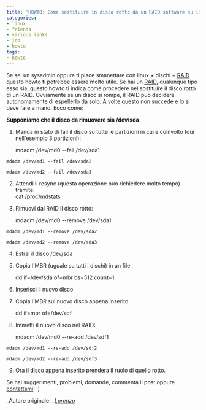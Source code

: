 ```yaml
---
title: 'HOWTO: Come sostituire in disco rotto da un RAID software su linux'
categories:
- linux
- friends
- various links
- job
- howto
tags:
- howto
---
```

Se sei un sysadmin oppure ti piace smanettare con linux + dischi +
[RAID](http://en.wikipedia.org/wiki/RAID) questo howto ti potrebbe essere
molto utile. Se hai un [RAID](http://en.wikipedia.org/wiki/RAID), qualunque
tipo esso sia, questo howto ti indica come procedere nel sostituire il disco
rotto di un RAID. Ovviamente se un disco si rompe, il RAID puo decidere
autonomamente di espellerlo da solo. A volte questo non succede e lo si deve
fare a mano. Ecco come:

**Supponiamo che il disco da rimuovere sia /dev/sda**

  1. Manda in stato di fail il disco su tutte le partizioni in cui e coinvolto (qui nell'esempio 3 partizioni): 
    
        mdadm /dev/md0 --fail /dev/sda1  
    
    mdadm /dev/md1 --fail /dev/sda2  
    
    mdadm /dev/md2 --fail /dev/sda3

  

  2. Attendi il resync (questa operazione puo richiedere molto tempo) tramite:  
cat /proc/mdstats

  3. Rimuovi dal RAID il disco rotto: 
    
        mdadm /dev/md0 --remove /dev/sda1  
    
    mdadm /dev/md1 --remove /dev/sda2  
    
    mdadm /dev/md2 --remove /dev/sda3

  

  4. Estrai il disco /dev/sda
  5. Copia l'MBR (uguale su tutti i dischi) in un file: 
    
        dd if=/dev/sda of=mbr bs=512 count=1

  

  6. Inserisci il nuovo disco
  7. Copia l'MBR sul nuovo disco appena inserito: 
    
        dd if=mbr of=/dev/sdf

  

  8. Immetti il nuovo disco nel RAID: 
    
        mdadm /dev/md0 --re-add /dev/sdf1  
    
    mdadm /dev/md1 --re-add /dev/sdf2  
    
    mdadm /dev/md2 --re-add /dev/sdf3

  

  9. Ora il disco appena inserito prendera il ruolo di quello rotto.
  

  
Se hai suggerimenti, problemi, domande, commenta il post oppure
[contattami]({{site.url}}/chi-e-diegor/)! :)

_Autore originale: _[_Lorenzo_](http://twitter.com/l_allegrucci)

